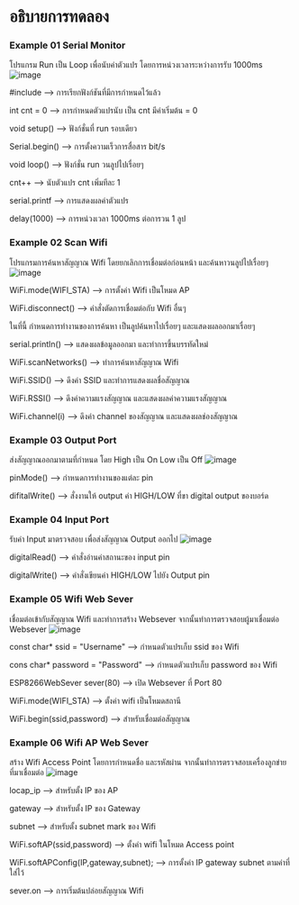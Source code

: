 # อธิบายการทดลอง
### Example 01 Serial Monitor
โปรแกรม Run เป็น Loop เพื่อนับค่าตัวแปร โดยการหน่วงเวลาระหว่างการรับ 1000ms 
![image](https://user-images.githubusercontent.com/98943439/153910068-b5ee7572-0ad9-44f9-a059-2368111f49ea.png)

#include --> การเรียกฟังก์ชันที่มีการกำหนดไว้แล้ว

int cnt = 0 --> การกำหนดตัวแปรนับ เป็น cnt มีค่าเริ่มต้น = 0

void setup() --> ฟังก์ชั่นที่ run รอบเดียว

Serial.begin() --> การตั้งความเร็วการสื่อสาร bit/s

void loop() --> ฟังก์ชั่น run วนลูปไปเรื่อยๆ

cnt++ --> นับตัวแปร cnt เพิ่มทีละ 1

serial.printf --> การแสดงผลค่าตัวแปร

delay(1000) --> การหน่วงเวลา 1000ms ต่อการวน 1 ลูป

### Example 02 Scan Wifi
โปรแกรมการค้นหาสัญญาณ Wifi โดยยกเลิกการเชื่อมต่อก่อนหน้า และค้นหาวนลูปไปเรื่อยๆ
![image](https://user-images.githubusercontent.com/98943439/153911472-055e4ae9-5eb3-4a7f-aa76-db88485742d7.png)

WiFi.mode(WIFI_STA) --> การตั้งค่า Wifi เป็นโหมด AP

WiFi.disconnect() --> คำสั่งตัดการเชื่อมต่อกับ Wifi อื่นๆ

ในที่นี้ กำหนดการทำงานของการค้นหา เป็นลูปค้นหาไปเรื่อยๆ และแสดงผลออกมาเรื่อยๆ

serial.println() --> แสดงผลข้อมูลออกมา และทำการขึ้นบรรทัดใหม่

WiFi.scanNetworks() --> ทำการค้นหาสัญญาณ Wifi 

WiFi.SSID() --> ดึงค่า SSID และทำการแสดงผลชื่อสัญญาณ

WiFi.RSSI() --> ดึงค่าความแรงสัญญาณ และแสดงผลค่าความแรงสัญญาณ

WiFi.channel(i) -->  ดึงค่า channel ของสัญญาณ และแสดงผลช่องสัญญาณ

### Example 03 Output Port
ส่งสัญญาณออกมาตามที่กำหนด โดย High เป็น On Low เป็น Off
![image](https://user-images.githubusercontent.com/98943439/153913488-93105ca2-7fb7-4c1a-bb41-ad3216bf7ad8.png)

pinMode() --> กำหนดการทำงานของแต่ละ pin

difitalWrite() -->  สั่งงานให้ output ค่า HIGH/LOW ที่ขา digital output ของบอร์ด

### Example 04 Input Port
รับค่า Input มาตรวจสอบ เพื่อส่งสัญญาณ Output ออกไป
![image](https://user-images.githubusercontent.com/98943439/153914168-4ea505ce-a232-4554-a8fe-683d3fea946c.png)

digitalRead() --> คำสั่งอ่านค่าสถานะของ input pin

digitalWrite() --> คำสั่งเขียนค่า HIGH/LOW ไปยัง Output pin

### Example 05 Wifi Web Sever
เชื่อมต่อเข้ากับสัญญาณ Wifi และทำการสร้าง Websever จากนั้นทำการตรวจสอบผู้มาเชื่อมต่อ Websever
![image](https://user-images.githubusercontent.com/98943439/153914433-9993f7b5-c1f2-44ce-a740-73c08ca02ea1.png)

const char* ssid = "Username" --> กำหนดตัวแปรเก็บ ssid ของ Wifi

cons char* password = "Password" --> กำหนดตัวแปรเก็บ password ของ Wifi

ESP8266WebSever sever(80) --> เปิด Websever ที่ Port 80

WiFi.mode(WIFI_STA) --> ตั้งค่า wifi เป็นโหมดสถานี

WiFi.begin(ssid,password) --> สำหรับเชื่อมต่อสัญญาณ

### Example 06 Wifi AP Web Sever
สร้าง Wifi Access Point โดยการกำหนดชื่อ และรหัสผ่าน จากนั้นทำการตรวจสอบเครื่องลูกข่ายที่มาเชื่อมต่อ
![image](https://user-images.githubusercontent.com/98943439/153914582-e634ab03-3384-48fa-ae4a-976243912d9d.png)

locap_ip --> สำหรับตั้ง IP ของ AP

gateway --> สำหรับตั้ง IP ของ Gateway

subnet --> สำหรับตั้ง subnet mark ของ Wifi

WiFi.softAP(ssid,password) --> ตั้งค่า wifi ในโหมด Access point 

WiFi.softAPConfig(IP,gateway,subnet); --> การตั้งค่า IP gateway subnet ตามค่าที่ใส่ไว้

sever.on --> การเริ่มต้นปล่อยสัญญาณ  Wifi
